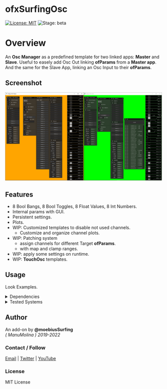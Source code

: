 ofxSurfingOsc
=============
[![License: MIT](https://img.shields.io/badge/License-MIT-yellow.svg)](https://opensource.org/licenses/MIT)
![Stage: beta](https://img.shields.io/badge/-alpha-red)

# Overview
An **Osc Manager** as a predefined template for two linked apps: **Master** and **Slave**.
Useful to easely add Osc Out linking **ofParams** from a **Master app**.
And the same for the Slave App, linking an Osc Input to their **ofParams**.

## Screenshot
![](Examples-ImGui/Capture.PNG)

## Features
- 8 Bool Bangs, 8 Bool Toggles, 8 Float Values, 8 Int Numbers.
- Internal params with GUI.
- Persistent settings.
- Plots.
- WIP: Customized templates to disable not used channels.
  - Customize and organize channel plots.
- WIP: Patching system 
  - assign channels for different Target **ofParams**. 
  - with map and clamp ranges.
- WIP: apply some settings on runtime.
- WIP: **TouchOsc** templates.

## Usage
Look Examples.

<details>
  <summary>Dependencies</summary>
  <p>

- ofxOsc
- ofxPubSubOsc
- ofxHistoryPlot
- ofxSurfingBox
- ofxSurfingHelpers
- ofxGui / oF Core
- ofxWindowApp / Only for the example

**OPTIONAL**:
- ofxSurfingImGui
- ofxImGui

*Thanks a lot to all these ofxAddons coders. Look into each folder for authoring credits, original forks, and license info.*  
 </p>
</details>

<details>
  <summary>Tested Systems</summary>
  <p>

  - **Windows 10** / **VS 2017** / **OF ~0.11**
  </p>
</details>

## Author
An add-on by **@moebiusSurfing**  
*( ManuMolina ) 2019-2022*  

### Contact / Follow
<p>
<a href="mailto:moebiussurfing@gmail.com" target="_blank">Email</a> |
<a href="https://twitter.com/moebiusSurfing/" rel="nofollow">Twitter</a> | 
<a href="https://www.youtube.com/moebiusSurfing" rel="nofollow">YouTube</a> 
</p>

### License
MIT License